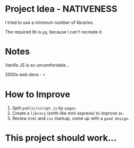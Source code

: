 # Project Idea - NATIVENESS

I tried to use a minimum number of libraries.

The required lib is `pg`, because i can't recreate it.

# Notes

Vanilla JS is so uncomfortable...

2000s web devs - 💀

# How to Improve

1. Split `public/script.js` by `pages`.
2. Create a `library` (smth like mini express) to improve `dx`.
3. Review `html` and `css` markup, come up with a `good design`.

# This project should work...